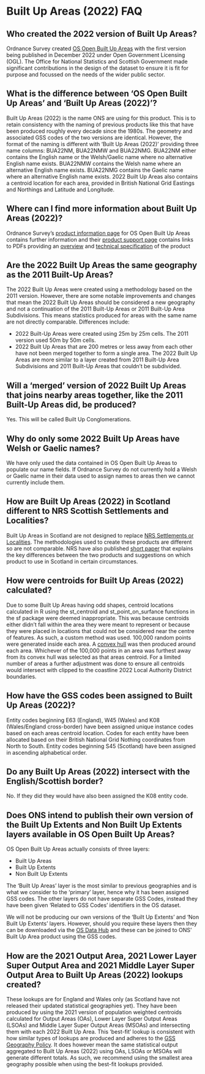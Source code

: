 # Built Up Areas (2022) FAQ

## Who created the 2022 version of Built Up Areas?
Ordnance Survey created [OS Open Built Up Areas](https://osdatahub.os.uk/downloads/open/BuiltUpAreas "OS Open Built Up Areas Download Page") with the first version being published in December 2022 under Open Government Licensing (OGL). The Office for National Statistics and Scottish Government made significant contributions in the design of the dataset to ensure it is fit for purpose and focussed on the needs of the wider public sector.

## What is the difference between ‘OS Open Built Up Areas’ and ‘Built Up Areas (2022)’?
Built Up Areas (2022) is the name ONS are using for this product. This is to retain consistency with the naming of previous products like this that have been produced roughly every decade since the 1980s. The geometry and associated GSS codes of the two versions are identical. However, the format of the naming is different with ‘Built Up Areas (2022)’ providing three name columns: BUA22NM, BUA22NMW and BUA22NMG. BUA22NM either contains the English name or the Welsh/Gaelic name where no alternative English name exists. BUA22NMW contains the Welsh name where an alternative English name exists. BUA22NMG contains the Gaelic name where an alternative English name exists. 2022 Built Up Areas also contains a centroid location for each area, provided in British National Grid Eastings and Northings and Latitude and Longitude. 

## Where can I find more information about Built Up Areas (2022)?
Ordnance Survey’s [product information page]( https://www.ordnancesurvey.co.uk/business-government/products/os-open-built-up-areas "OS Open Built Up Areas Product Information Page") for OS Open Built Up Areas contains further information and their [product support page]( https://www.ordnancesurvey.co.uk/business-government/tools-support/os-open-built-up-areas "OS Open Built Up Areas Product Support Page") contains links to PDFs providing an [overview]( https://www.ordnancesurvey.co.uk/documents/product-support/user-guide/os-open-built-up-areas-overview.pdf "OS Open Built Up Areas Overview PDF") and [technical specification]( https://www.ordnancesurvey.co.uk/documents/product-support/tech-spec/os-open-built-up-areas-technical-specification.pdf "OS Open Built Up Areas Technical Specification PDF") of the product

## Are the 2022 Built Up Areas the same geography as the 2011 Built-Up Areas?
The 2022 Built Up Areas were created using a methodology based on the 2011 version. However, there are some notable improvements and changes that mean the 2022 Built Up Areas should be considered a new geography and not a continuation of the 2011 Built-Up Areas or 2011 Built-Up Area Subdivisions. This means statistics produced for areas with the same name are not directly comparable. 
Differences include:
* 2022 Built-Up Areas were created using 25m by 25m cells. The 2011 version used 50m by 50m cells.
* 2022 Built Up Areas that are 200 metres or less away from each other have not been merged together to form a single area. The 2022 Built Up Areas are more similar to a layer created from 2011 Built-Up Area Subdivisions and 2011 Built-Up Areas that couldn’t be subdivided.

## Will a ‘merged’ version of 2022 Built Up Areas that joins nearby areas together, like the 2011 Built-Up Areas did, be produced?
Yes. This will be called Built Up Conglomerations.

## Why do only some 2022 Built Up Areas have Welsh or Gaelic names?
We have only used the data contained in OS Open Built Up Areas to populate our name fields. If Ordnance Survey do not currently hold a Welsh or Gaelic name in their data used to assign names to areas then we cannot currently include them.

## How are Built Up Areas (2022) in Scotland different to NRS Scottish Settlements and Localities?
Built Up Areas in Scotland are not designed to replace [NRS Settlements or Localities](https://www.nrscotland.gov.uk/statistics-and-data/statistics/statistics-by-theme/population/population-estimates/settlements-and-localities "NRS Settlements or Localities webpage"). The methodologies used to create these products are different so are not comparable. NRS have also published [short paper]( https://www.nrscotland.gov.uk/files//statistics/population-estimates/sl-bua-note-nov-22.pdf " NRS Settlements and Localities and OS Open Built Up Areas PDF note to users") that explains the key differences between the two products and suggestions on which product to use in Scotland in certain circumstances. 

## How were centroids for Built Up Areas (2022) calculated?
Due to some Built Up Areas having odd shapes, centroid locations calculated in R using the st_centroid and st_point_on_surfance functions in the sf package were deemed inappropriate. This was because centroids either didn’t fall within the area they were meant to represent or because they were placed in locations that could not be considered near the centre of features. As such, a custom method was used. 100,000 random points were generated inside each area. A [convex hull]( https://en.wikipedia.org/wiki/Convex_hull "Convex hull Wikipedia page") was then produced around each area. Whichever of the 100,000 points in an area was furthest away from its convex hull was selected as that areas centroid. For a limited number of areas a further adjustment was done to ensure all centroids would intersect with clipped to the coastline 2022 Local Authority District boundaries.

## How have the GSS codes been assigned to Built Up Areas (2022)?
Entity codes beginning E63 (England), W45 (Wales) and K08 (Wales/England cross-border) have been assigned unique instance codes based on each areas centroid location. Codes for each entity have been allocated based on their British National Grid Nothing coordinates from North to South. Entity codes beginning S45 (Scotland) have been assigned in ascending alphabetical order. 

## Do any Built Up Areas (2022) intersect with the English/Scottish border?
No. If they did they would have also been assigned the K08 entity code.

## Does ONS intend to publish their own version of the Built Up Extents and Non Built Up Extents layers available in OS Open Built Up Areas?
OS Open Built Up Areas actually consists of three layers:
* Built Up Areas
* Built Up Extents
*  Non Built Up Extents

The ‘Built Up Areas’ layer is the most similar to previous geographies and is what we consider to the ‘primary’ layer, hence why it has been assigned GSS codes. The other layers do not have separate GSS Codes, instead they have been given ‘Related to GSS Codes’ identifiers in the OS dataset. 

We will not be producing our own versions of the ‘Built Up Extents’ and ‘Non Built Up Extents’ layers. However, should you require these layers then they can be downloaded via the [OS Data Hub](https://osdatahub.os.uk/downloads/open/BuiltUpAreas "OS Open Built Up Areas Download Page") and these can be joined to ONS’ Built Up Area product using the GSS codes. 

## How are the 2021 Output Area, 2021 Lower Layer Super Output Area and 2021 Middle Layer Super Output Area to Built Up Areas (2022) lookups created?
These lookups are for England and Wales only (as Scotland have not released their updated statistical geographies yet). They have been produced by using the 2021 version of population weighted centroids calculated for Output Areas (OAs), Lower Layer Super Output Areas (LSOAs) and Middle Layer Super Output Areas (MSOAs) and intersecting them with each 2022 Built Up Area. This ‘best-fit’ lookup is consistent with how similar types of lookups are produced and adheres to the [GSS Geography Policy](https://analysisfunction.civilservice.gov.uk/policy-store/gss-geography-policy/ "GSS Geography Policy"). 
It does however mean the same statistical output aggregated to Built Up Areas (2022) using OAs, LSOAs or MSOAs will generate different totals. As such, we recommend using the smallest area geography possible when using the best-fit lookups provided.  
